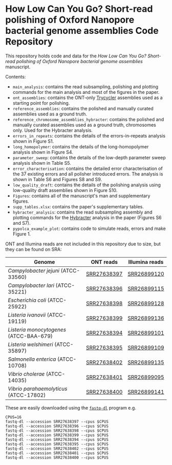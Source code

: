 # How Low Can You Go? Short-read polishing of Oxford Nanopore bacterial genome assemblies Code Repository

This repository holds code and data for the _How Low Can You Go? Short-read polishing of Oxford Nanopore bacterial genome assemblies_ manuscript.

Contents:
* `main_analysis`: contains the read subsampling, polishing and plotting commands for the main analysis and most of the figures in the paper.
* `ont_assemblies`: contains the ONT-only [Trycycler](https://github.com/rrwick/Trycycler) assemblies used as a starting point for polishing.
* `reference_assemblies`: contains the polished and manually curated assemblies used as a ground truth.
* `reference_chromosome_assemblies_hybracter`: contains the polished and manually curated assemblies used as a ground truth, chromosomes only. Used for the Hybracter analysis.
* `errors_in_repeats`: contains the details of the errors-in-repeats analysis shown in Figure S1.
* `long_homopolymer`: contains the details of the long-homopolymer analysis shown in Figure S4.
* `parameter_sweep`: contains the details of the low-depth parameter sweep analysis shown in Table S5.
* `error_characterisation`: contains the detailed error characterisation of the 37 existing errors and all polisher introduced errors. The analysis is shown in Table S6 and Figures S8 and S9.
* `low_quality_draft`: contains the details of the polishing analysis using low-quality draft assemblies shown in Figure S10.
* `Figures`: contains all of the manuscript's man and supplementary figures.
* `supp_tables.xlsx`: contains the paper's supplementary tables.
* `hybracter_analysis`: contains the read subsampling assembly and plotting commands for the [Hybracter](https://github.com/gbouras13/hybracter) analysis in the paper (Figures S6 and S7).
* `pypolca_example_plot`: contains code to simulate reads, errors and make Figure 1.

ONT and Illumina reads are not included in this repository due to size, but they can be found on SRA:

| Genome                                  | ONT reads                                                         | Illumina reads                                                    |
|-----------------------------------------|-------------------------------------------------------------------|-------------------------------------------------------------------|
| _Campylobacter jejuni_ (ATCC-33560)     | [SRR27638397](https://www.ncbi.nlm.nih.gov/sra/?term=SRR27638397) | [SRR26899120](https://www.ncbi.nlm.nih.gov/sra/?term=SRR26899120) |
| _Campylobacter lari_ (ATCC-35221)       | [SRR27638396](https://www.ncbi.nlm.nih.gov/sra/?term=SRR27638396) | [SRR26899115](https://www.ncbi.nlm.nih.gov/sra/?term=SRR26899115) |
| _Escherichia coli_ (ATCC-25922)         | [SRR27638398](https://www.ncbi.nlm.nih.gov/sra/?term=SRR27638398) | [SRR26899128](https://www.ncbi.nlm.nih.gov/sra/?term=SRR26899128) |
| _Listeria ivanovii_ (ATCC-19119)        | [SRR27638399](https://www.ncbi.nlm.nih.gov/sra/?term=SRR27638399) | [SRR26899136](https://www.ncbi.nlm.nih.gov/sra/?term=SRR26899136) |
| _Listeria monocytogenes_ (ATCC-BAA-679) | [SRR27638394](https://www.ncbi.nlm.nih.gov/sra/?term=SRR27638394) | [SRR26899101](https://www.ncbi.nlm.nih.gov/sra/?term=SRR26899101) |
| _Listeria welshimeri_ (ATCC-35897)      | [SRR27638395](https://www.ncbi.nlm.nih.gov/sra/?term=SRR27638395) | [SRR26899109](https://www.ncbi.nlm.nih.gov/sra/?term=SRR26899109) |
| _Salmonella enterica_ (ATCC-10708)      | [SRR27638402](https://www.ncbi.nlm.nih.gov/sra/?term=SRR27638402) | [SRR26899135](https://www.ncbi.nlm.nih.gov/sra/?term=SRR26899135) |
| _Vibrio cholerae_ (ATCC-14035)          | [SRR27638401](https://www.ncbi.nlm.nih.gov/sra/?term=SRR27638401) | [SRR26899095](https://www.ncbi.nlm.nih.gov/sra/?term=SRR26899095) |
| _Vibrio parahaemolyticus_ (ATCC-17802)  | [SRR27638400](https://www.ncbi.nlm.nih.gov/sra/?term=SRR27638400) | [SRR26899141](https://www.ncbi.nlm.nih.gov/sra/?term=SRR26899141) |

These are easily downloaded using the [`fastq-dl`](https://github.com/rpetit3/fastq-dl) program e.g.

```
CPUS=16
fastq-dl --accession SRR27638397 --cpus $CPUS
fastq-dl --accession SRR27638396 --cpus $CPUS
fastq-dl --accession SRR27638398 --cpus $CPUS
fastq-dl --accession SRR27638399 --cpus $CPUS
fastq-dl --accession SRR27638394 --cpus $CPUS
fastq-dl --accession SRR27638395 --cpus $CPUS
fastq-dl --accession SRR27638402 --cpus $CPUS
fastq-dl --accession SRR27638401 --cpus $CPUS
fastq-dl --accession SRR27638400 --cpus $CPUS
```